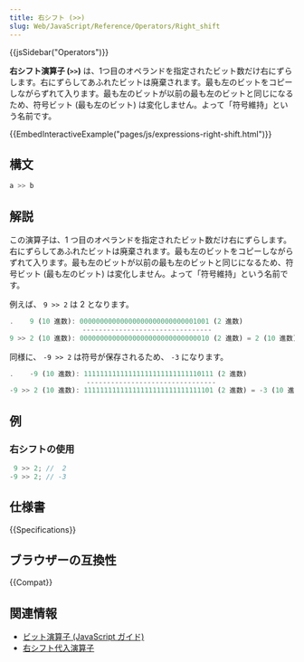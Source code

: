 ```yaml
---
title: 右シフト (>>)
slug: Web/JavaScript/Reference/Operators/Right_shift
---
```

{{jsSidebar("Operators")}}

**右シフト演算子 (`>>`)** は、1つ目のオペランドを指定されたビット数だけ右にずらします。右にずらしてあふれたビットは廃棄されます。最も左のビットをコピーしながらずれて入ります。最も左のビットが以前の最も左のビットと同じになるため、符号ビット (最も左のビット) は変化しません。よって「符号維持」という名前です。

{{EmbedInteractiveExample("pages/js/expressions-right-shift.html")}}

## 構文

```js
a >> b
```

## 解説

この演算子は、1 つ目のオペランドを指定されたビット数だけ右にずらします。右にずらしてあふれたビットは廃棄されます。最も左のビットをコピーしながらずれて入ります。最も左のビットが以前の最も左のビットと同じになるため、符号ビット (最も左のビット) は変化しません。よって「符号維持」という名前です。

例えば、 `9 >> 2` は 2 となります。

```js
.    9 (10 進数): 00000000000000000000000000001001 (2 進数)
                  --------------------------------
9 >> 2 (10 進数): 00000000000000000000000000000010 (2 進数) = 2 (10 進数)
```

同様に、 `-9 >> 2` は符号が保存されるため、 `-3` になります。

```js
.    -9 (10 進数): 11111111111111111111111111110111 (2 進数)
                   --------------------------------
-9 >> 2 (10 進数): 11111111111111111111111111111101 (2 進数) = -3 (10 進数)
```

## 例

### 右シフトの使用

```js
 9 >> 2; //  2
-9 >> 2; // -3
```

## 仕様書

{{Specifications}}

## ブラウザーの互換性

{{Compat}}

## 関連情報

- [ビット演算子 (JavaScript ガイド)](/ja/docs/Web/JavaScript/Guide/Expressions_and_Operators#ビット演算子)
- [右シフト代入演算子](/ja/docs/Web/JavaScript/Reference/Operators/Right_shift_assignment)

